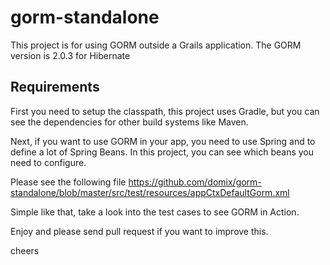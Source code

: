 gorm-standalone
===============

This project is for using GORM outside a Grails application. The GORM version is 2.0.3 for Hibernate

## Requirements

First you need to setup the classpath, this project uses Gradle, but you can see the dependencies for other build systems like Maven.

Next, if you want to use GORM in your app, you need to use Spring and to define a lot of Spring Beans. In this project, you can see which beans you need to configure.

Please see the following file https://github.com/domix/gorm-standalone/blob/master/src/test/resources/appCtxDefaultGorm.xml

Simple like that, take a look into the test cases to see GORM in Action.

Enjoy and please send pull request if you want to improve this.

cheers
